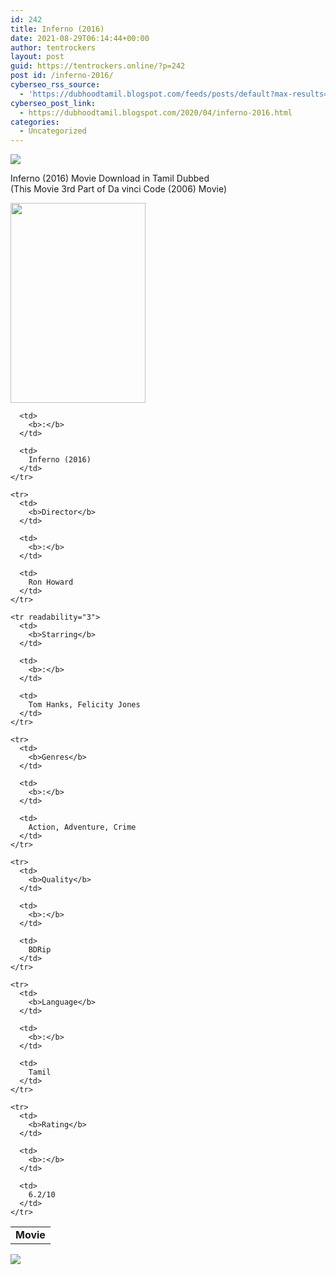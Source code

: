 ```yaml
---
id: 242
title: Inferno (2016)
date: 2021-08-29T06:14:44+00:00
author: tentrockers
layout: post
guid: https://tentrockers.online/?p=242
post id: /inferno-2016/
cyberseo_rss_source:
  - 'https://dubhoodtamil.blogspot.com/feeds/posts/default?max-results=150&start-index=301'
cyberseo_post_link:
  - https://dubhoodtamil.blogspot.com/2020/04/inferno-2016.html
categories:
  - Uncategorized
---
```

<div class="media_block">
  <img src="https://1.bp.blogspot.com/-ASwyuv447Sg/XqGi-NQN3sI/AAAAAAAAAww/S6T_Cxedsx8JU4EFA2ZW9xPLl0YbOXbNgCNcBGAsYHQ/s72-c/images%2B%252813%2529.jpeg" class="media_thumbnail" />
</div>

<div dir="ltr" trbidi="on" readability="6.7821011673152">
  <p>
    Inferno (2016) Movie Download in Tamil Dubbed<br />(This Movie 3rd Part of Da vinci Code (2006) Movie)
  </p>
  
  <div class="separator">
    <a href="https://1.bp.blogspot.com/-ASwyuv447Sg/XqGi-NQN3sI/AAAAAAAAAww/S6T_Cxedsx8JU4EFA2ZW9xPLl0YbOXbNgCNcBGAsYHQ/s1600/images%2B%252813%2529.jpeg" imageanchor="1"><img loading="lazy" border="0" data-original-height="674" data-original-width="456" height="320" src="https://1.bp.blogspot.com/-ASwyuv447Sg/XqGi-NQN3sI/AAAAAAAAAww/S6T_Cxedsx8JU4EFA2ZW9xPLl0YbOXbNgCNcBGAsYHQ/s320/images%2B%252813%2529.jpeg" width="216" /></a>
  </div>
  
  <table cellspacing="5">
    <tr>
      <td>
        <b>Movie</b>
      </td>
      
      <td>
        <b>:</b>
      </td>
      
      <td>
        Inferno (2016)
      </td>
    </tr>
    
    <tr>
      <td>
        <b>Director</b>
      </td>
      
      <td>
        <b>:</b>
      </td>
      
      <td>
        Ron Howard
      </td>
    </tr>
    
    <tr readability="3">
      <td>
        <b>Starring</b>
      </td>
      
      <td>
        <b>:</b>
      </td>
      
      <td>
        Tom Hanks, Felicity Jones
      </td>
    </tr>
    
    <tr>
      <td>
        <b>Genres</b>
      </td>
      
      <td>
        <b>:</b>
      </td>
      
      <td>
        Action, Adventure, Crime
      </td>
    </tr>
    
    <tr>
      <td>
        <b>Quality</b>
      </td>
      
      <td>
        <b>:</b>
      </td>
      
      <td>
        BDRip
      </td>
    </tr>
    
    <tr>
      <td>
        <b>Language</b>
      </td>
      
      <td>
        <b>:</b>
      </td>
      
      <td>
        Tamil
      </td>
    </tr>
    
    <tr>
      <td>
        <b>Rating</b>
      </td>
      
      <td>
        <b>:</b>
      </td>
      
      <td>
        6.2/10
      </td>
    </tr>
  </table>
  
  <p>
  </p>
  
  <div class="separator">
    <a href="https://1.bp.blogspot.com/-gW7kHOjrLNk/XqGkP9Xw7qI/AAAAAAAAAw8/YwIzXohK5Oge2KKs9DO11lQrI9B7pFMzQCNcBGAsYHQ/s1600/download-icon.gif" imageanchor="1"><img border="0" data-original-height="600" data-original-width="800" src="https://1.bp.blogspot.com/-gW7kHOjrLNk/XqGkP9Xw7qI/AAAAAAAAAw8/YwIzXohK5Oge2KKs9DO11lQrI9B7pFMzQCNcBGAsYHQ/s1600/download-icon.gif" /></a>
  </div></p>
</div>